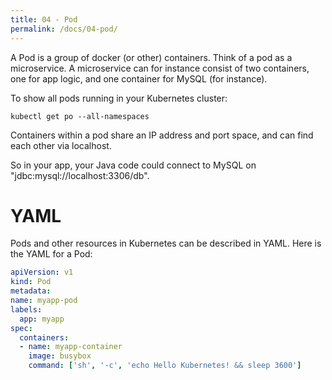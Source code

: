 ```yaml
---
title: 04 - Pod
permalink: /docs/04-pod/
---
```


A Pod is a group of docker (or other) containers. Think of a pod as a microservice. A microservice can for
instance consist of two containers, one for app logic, and one container for MySQL (for instance).

To show all pods running in your Kubernetes cluster:

```
kubectl get po --all-namespaces
```

Containers within a pod share an IP address and port space, and can find each other via localhost.

So in your app, your Java code could connect to MySQL on "jdbc:mysql://localhost:3306/db".

# YAML

Pods and other resources in Kubernetes can be described in YAML. Here is the YAML for a Pod:

```yaml
apiVersion: v1
kind: Pod
metadata:
name: myapp-pod
labels:
  app: myapp
spec:
  containers:
  - name: myapp-container
    image: busybox
    command: ['sh', '-c', 'echo Hello Kubernetes! && sleep 3600']
```
